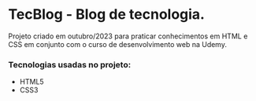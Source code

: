 
# TecBlog - Blog de tecnologia.

 Projeto criado em outubro/2023 para praticar conhecimentos em HTML e CSS em conjunto com o curso de desenvolvimento web na Udemy. 

 ### Tecnologias usadas no projeto:

 - HTML5
 - CSS3

 

 
